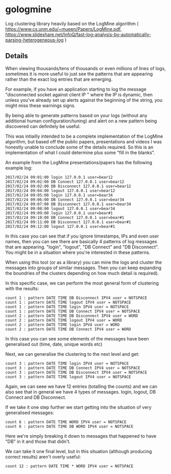 # gologmine

Log clustering library heavily based on the LogMine algorithm ( https://www.cs.unm.edu/~mueen/Papers/LogMine.pdf, https://www.slideshare.net/InfoQ/fast-log-analysis-by-automatically-parsing-heterogeneous-log  )

## Details

When viewing thousands/tens of thousands or even millions of lines of logs, sometimes it is more useful to just see the patterns that are appearing rather than the exact log entries that are emerging. 

For example, if you have an application starting to log the message "disconnected socket against client IP <ip>" where the IP is dynamic, then unless you've already set up alerts against the beginning of the string, you might miss these warnings signs.

By being able to generate patterns based on your logs (without any additional human configuration/tuning) and alert on a new pattern being discovered can definitely be useful.

This was intiailly intended to be a complete implementation of the LogMine algorithm, but based off the public papers, presentations and videos I was honestly unable to conclude some of the details required. So this is an implementation of what I could determine plus some "fill in the blanks".

An example from the LogMine presentations/papers has the following example log:

```
2017/02/24 09:01:00 login 127.0.0.1 user=bear12
2017/02/24 09:02:00 DB Connect 127.0.0.1 user=bear12
2017/02/24 09:02:00 DB Disconnect 127.0.0.1 user=bear12
2017/02/24 09:04:00 logout 127.0.0.1 user=bear12
2017/02/24 09:05:00 login 127.0.0.1 user=bear34
2017/02/24 09:06:00 DB Connect 127.0.0.1 user=bear34
2017/02/24 09:07:00 DB Disconnect 127.0.0.1 user=bear34
2017/02/24 09:08:00 logout 127.0.0.1 user=bear34
2017/02/24 09:09:00 login 127.0.0.1 user=bear#1
2017/02/24 09:10:00 DB Connect 127.0.0.1 user=bear#1
2017/02/24 09:11:00 DB Disconnect 127.0.0.1 user=bear#1
2017/02/24 09:12:00 logout 127.0.0.1 user=bear#1
```


In this case you can see that if you ignore timestamps, IPs and even user names, then you can see there are basically 4 patterns of log messages that are appearing. "login", "logout", "DB Connect" and "DB Disconnect". You might be in a situation where you're interested in these patterns.

When using this tool (or as a library) you can mine the logs and cluster the messages into groups of similar messages. Then you can keep expanding the boundries of the clusters depending on how much detail is required).

In this specific case, we can perform the most general form of clustering with the results:

```
count 1 : pattern DATE TIME DB Disconnect IPV4 user = NOTSPACE
count 1 : pattern DATE TIME logout IPV4 user = NOTSPACE
count 1 : pattern DATE TIME login IPV4 user = NOTSPACE
count 1 : pattern DATE TIME DB Connect IPV4 user = NOTSPACE
count 2 : pattern DATE TIME DB Disconnect IPV4 user = WORD
count 2 : pattern DATE TIME logout IPV4 user = WORD
count 2 : pattern DATE TIME login IPV4 user = WORD
count 2 : pattern DATE TIME DB Connect IPV4 user = WORD
```

In this case you can see some elements of the messages have been generalised out (time, date, unique words etc)

Next, we can generalise the clustering to the next level and get:

```
count 3 : pattern DATE TIME login IPV4 user = NOTSPACE
count 3 : pattern DATE TIME DB Connect IPV4 user = NOTSPACE
count 3 : pattern DATE TIME DB Disconnect IPV4 user = NOTSPACE
count 3 : pattern DATE TIME logout IPV4 user = NOTSPACE
```

Again, we can seee we have 12 entries (totalling the counts) and we can also see that in general we have 4 types of messages. login, logout, DB Connect and DB Disconnect.

If we take it one step further we start getting into the situation of very generalised messages:

```
count 6 : pattern DATE TIME WORD IPV4 user = NOTSPACE
count 6 : pattern DATE TIME DB WORD IPV4 user = NOTSPACE
```

Here we're simply breaking it down to messages that happened to have "DB" in it and those that didn't.

We can take it one final level, but in this situation (although producing correct results) aren't overly useful:

```
count 12 : pattern DATE TIME * WORD IPV4 user = NOTSPACE
```






